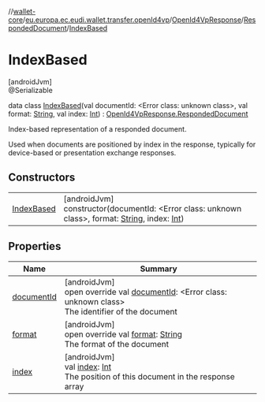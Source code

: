 //[wallet-core](../../../../../index.md)/[eu.europa.ec.eudi.wallet.transfer.openId4vp](../../../index.md)/[OpenId4VpResponse](../../index.md)/[RespondedDocument](../index.md)/[IndexBased](index.md)

# IndexBased

[androidJvm]\
@Serializable

data class [IndexBased](index.md)(val documentId: &lt;Error class: unknown class&gt;, val format: [String](https://kotlinlang.org/api/latest/jvm/stdlib/kotlin-stdlib/kotlin/-string/index.html), val index: [Int](https://kotlinlang.org/api/latest/jvm/stdlib/kotlin-stdlib/kotlin/-int/index.html)) : [OpenId4VpResponse.RespondedDocument](../index.md)

Index-based representation of a responded document.

Used when documents are positioned by index in the response, typically for device-based or presentation exchange responses.

## Constructors

| | |
|---|---|
| [IndexBased](-index-based.md) | [androidJvm]<br>constructor(documentId: &lt;Error class: unknown class&gt;, format: [String](https://kotlinlang.org/api/latest/jvm/stdlib/kotlin-stdlib/kotlin/-string/index.html), index: [Int](https://kotlinlang.org/api/latest/jvm/stdlib/kotlin-stdlib/kotlin/-int/index.html)) |

## Properties

| Name | Summary |
|---|---|
| [documentId](document-id.md) | [androidJvm]<br>open override val [documentId](document-id.md): &lt;Error class: unknown class&gt;<br>The identifier of the document |
| [format](format.md) | [androidJvm]<br>open override val [format](format.md): [String](https://kotlinlang.org/api/latest/jvm/stdlib/kotlin-stdlib/kotlin/-string/index.html)<br>The format of the document |
| [index](--index--.md) | [androidJvm]<br>val [index](--index--.md): [Int](https://kotlinlang.org/api/latest/jvm/stdlib/kotlin-stdlib/kotlin/-int/index.html)<br>The position of this document in the response array |

